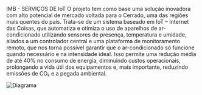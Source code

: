 

IMB - SERVIÇOS DE IoT
O projeto tem como base uma solução inovadora com alto potencial de mercado voltada para o Cerrado, uma das regiões mais quentes do país. Trata-se de um sistema baseado em IoT – Internet das Coisas, que automatiza e otimiza o uso de aparelhos de ar-condicionado utilizando sensores de presença, temperatura e umidade, aliados a um controlador central e uma plataforma de monitoramento remoto,  que nos torna possível garantir que o ar-condicionado só funcione quando necessário e na intensidade ideal. Isso permite uma redução média de até 40% no consumo de energia, diminuindo custos operacionais, prolongando a vida útil dos equipamentos e, mais importante, reduzindo emissões de CO₂ e a pegada ambiental.


![Diagrama](./IMB-SERVIÇOS.png)

